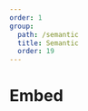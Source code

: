 ```yaml
---
order: 1
group:
  path: /semantic
  title: Semantic
  order: 19
---
```


# Embed

<code src="./_demo.tsx"
  title='测试Semantic中媒体组件Embed'
  desc='使用自动配置查看效果'
  defaultShowCode=true
/>
